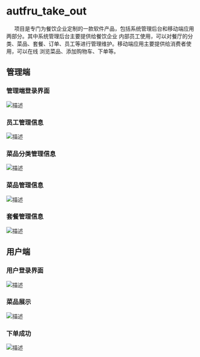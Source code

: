 # autfru_take_out
&ensp;&ensp;&ensp;项目是专门为餐饮企业定制的一款软件产品，包括系统管理后台和移动端应用两部分。其中系统管理后台主要提供给餐饮企业
内部员工使用，可以对餐厅的分类、菜品、套餐、订单、员工等进行管理维护。移动端应用主要提供给消费者使用，可以在线
浏览菜品、添加购物车、下单等。
## 管理端
### 管理端登录界面

![描述](https://github.com/CodeBase-Ye/Text/blob/main/1.png)

### 员工管理信息

![描述](https://github.com/CodeBase-Ye/Text/blob/main/2.png)

### 菜品分类管理信息

![描述](https://github.com/CodeBase-Ye/Text/blob/main/3.png)

### 菜品管理信息

![描述](https://github.com/CodeBase-Ye/Text/blob/main/4.png)

### 套餐管理信息

![描述](https://github.com/CodeBase-Ye/Text/blob/main/5.png)

## 用户端

### 用户登录界面

![描述](https://github.com/CodeBase-Ye/Text/blob/main/6.png)

### 菜品展示

![描述](https://github.com/CodeBase-Ye/Text/blob/main/7.png)

### 下单成功

![描述](https://github.com/CodeBase-Ye/Text/blob/main/8.png)
